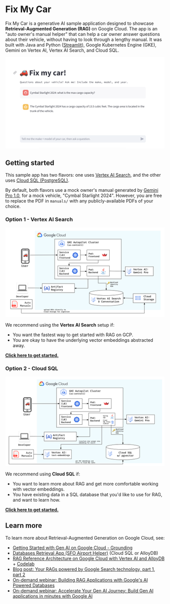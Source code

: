 # Fix My Car

Fix My Car is a generative AI sample application designed to showcase **Retrieval-Augmented Generation (RAG)** on Google Cloud.
The app is an "auto owner's manual helper" that can help a car owner answer questions about their vehicle, without having to look through a lengthy manual. It was built with Java and Python ([Streamlit](https://streamlit.io/)), Google Kubernetes Engine (GKE), Gemini on Vertex AI, Vertex AI Search, and Cloud SQL.

![](vertex-ai-search/images/cargo-capacity-streamlit.png)

## Getting started

This sample app has two flavors: one uses [Vertex AI Search](https://cloud.google.com/enterprise-search?hl=en), and the other uses [Cloud SQL (PostgreSQL)](https://cloud.google.com/sql?hl=en).

By default, both flavors use a mock owner's manual generated by [Gemini Pro 1.0](https://cloud.google.com/vertex-ai/generative-ai/docs/learn/models#gemini-models), for a mock vehicle, "Cymbal Starlight 2024". However, you are free to replace the PDF in `manuals/` with any publicly-available PDFs of your choice.

### Option 1 - Vertex AI Search

![](vertex-ai-search/images/arch-vertex-ai-search.png)

We recommend using the **Vertex AI Search** setup if:

- You want the fastest way to get started with RAG on GCP.
- You are okay to have the underlying vector embeddings abstracted away.

**[Click here to get started.](vertex-ai-search/)**

### Option 2 - Cloud SQL

![](cloud-sql/images/arch-cloudsql.png)

We recommend using **Cloud SQL** if:

- You want to learn more about RAG and get more comfortable working with vector embeddings.
- You have existing data in a SQL database that you'd like to use for RAG, and want to learn how.

**[Click here to get started.](cloud-sql/)**

## Learn more

To learn more about Retrieval-Augmented Generation on Google Cloud, see:

- [Getting Started with Gen AI on Google Cloud - Grounding](https://cloud.google.com/docs/ai-ml/generative-ai#grounding)
- [Databases Retrieval App (SFO Airport Helper)](https://github.com/GoogleCloudPlatform/genai-databases-retrieval-app) (Cloud SQL or AlloyDB)
- [RAG Reference Architecture on Google Cloud with Vertex AI and AlloyDB](https://cloud.google.com/architecture/rag-capable-gen-ai-app-using-vertex-ai) + [Codelab](https://codelabs.developers.google.com/codelabs/genai-db-retrieval-app)
- [Blog post: Your RAGs powered by Google Search technology, part 1](https://cloud.google.com/blog/products/ai-machine-learning/rags-powered-by-google-search-technology-part-1), [part 2](https://cloud.google.com/blog/products/ai-machine-learning/rags-powered-by-google-search-technology-part-2)
- [On-demand webinar: Building RAG Applications with Google's AI Powered Databases](https://cloudonair.withgoogle.com/events/building-rag-applications-with-an-alloydb-database)
- [On-demand webinar: Accelerate Your Gen AI Journey: Build Gen AI applications in minutes with Google AI](https://cloudonair.withgoogle.com/events/accelerate-your-gen-ai-journey-build-gen-ai-applications-in-minutes-with-google-ai)
